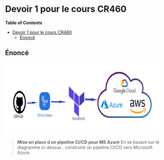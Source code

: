 Devoir 1 pour le cours CR460
============================

<!-- markdown-toc start - Don't edit this section. Run M-x markdown-toc-refresh-toc -->
**Table of Contents**

- [Devoir 1 pour le cours CR460](#devoir-1-pour-le-cours-cr460)
  - [Énoncé](#énoncé)

<!-- markdown-toc end -->

## Énoncé
![Diagramme de l’énoncé](./docs/homework_diagram.png)

> **Mise en place d un pipeline CI/CD pour MS Azure**
> En se basant sur le diagramme ci-dessus , construire un pipeline CI/CD vers Microsoft Azure.
